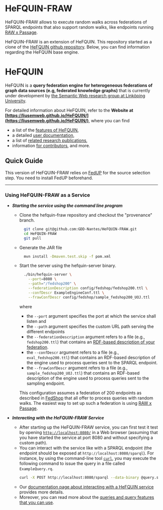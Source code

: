 # HeFQUIN-FRAW
HeFQUIN-FRAW allows to execute random walks across federations of SPARQL endpoints that also support random walks,
like endpoints running [RAW x Passage](https://github.com/passage-org/passage).

HeFQUIN-FRAW is an extension of HeFQUIN.
This repository started as a clone of the [HeFQUIN github repository](https://github.com/LiUSemWeb/HeFQUIN).
Below, you can find information regarding the HeFQUIN base engine.

# HeFQUIN
HeFQUIN is a **query federation engine for heterogeneous federations of graph data sources (e.g, federated knowledge graphs)** that is currently under development by [the Semantic Web research group at Linköping University](https://www.ida.liu.se/research/semanticweb/).

For detailed information about HeFQUIN, refer to the **Website at [https://liusemweb.github.io/HeFQUIN/](https://liusemweb.github.io/HeFQUIN/)**, where you can find
* a list of the [features of HeFQUIN](https://liusemweb.github.io/HeFQUIN/doc/features.html),
* a detailed [user documentation](https://liusemweb.github.io/HeFQUIN/doc/index.html),
* a list of [related research publications](https://liusemweb.github.io/HeFQUIN/research),
* information [for contributors](https://liusemweb.github.io/HeFQUIN/devdoc),
  and more.

## Quick Guide
This version of HeFQUIN-FRAW relies on [FedUP](https://github.com/GDD-Nantes/fedup) for the source selection step.
You need to install FedUP beforehand.
***
### Using HeFQUIN-FRAW as a Service
* **_Starting the service using the command line program_**
  * Clone the hefquin-fraw repository and checkout the "provenance" branch.
    ```bash
      git clone git@github.com:GDD-Nantes/HeFQUIN-FRAW.git
      cd HeFQUIN-FRAW
      git pull
    ```

  * Generate the JAR file
    ```bash
      mvn install -Dmaven.test.skip -f pom.xml
    ```

  * Start the server using the hefquin-server binary.
    ```bash
      ./bin/hefquin-server \
        --port=8080 \
        --path="/fedshop200" \
        --federationDescription config/fedshop/fedshop200.ttl \
        --confDescr ExampleEngineConf.ttl \
        --frawConfDescr config/fedshop/sample_fedshop200_UOJ.ttl
    ```
    where
    * the `--port` argument specifies the port at which the service shall listen and
    * the `--path` argument specifies the custom URL path serving the different endpoints
    * the `--federationDescription` argument refers to a file (e.g., `fedshop200.ttl`) that contains an [RDF-based description of your federation](https://liusemweb.github.io/HeFQUIN/doc/federation_description.html).
    * the `--confDescr` argument refers to a file (e.g., `eval_fedshop200.ttl`) that contains an RDF-based description of the engine used to process queries sent to the SPARQL endpoint.
    * the `--frawConfDescr` argument refers to a file (e.g., `sample_fedshop200_UOJ.ttl`) that contains an RDF-based description of the engine used to process queries sent to the sampling endpoint.

    This configuration assumes a federation of 200 endpoints as described in [FedShop](https://github.com/GDD-Nantes/FedShop) that all offer to process queries with random walks.
    The easiest way to set up such a federation is using [RAW x Passage](https://github.com/passage-org/passage).

* **_Interacting with the HeFQUIN-FRAW Service_**
  * After starting up the HeFQUIN-FRAW service, you can first test it test by opening [`http://localhost:8080/`](http://localhost:8080/) in a Web browser (assuming that you have started the service at port 8080 and without specifying a custom path).
  * You can interact with the service like with a SPARQL endpoint (the endpoint should be exposed at `http://localhost:8080/sparql`). For instance, by using the command-line tool [`curl`](https://curl.se/), you may execute the following command to issue the query in a file called `ExampleQuery.rq`.
    ```bash
    curl -X POST http://localhost:8080/sparql --data-binary @query.sparql -H 'Content-Type: application/sparql-query'
    ```
  * Our [documentation page about interacting with a HeFQUIN service](https://liusemweb.github.io/HeFQUIN/doc/hefquin_service.html) provides more details.
  * Moreover, you can read more about the [queries and query features that you can use](https://liusemweb.github.io/HeFQUIN/doc/queries.html).
